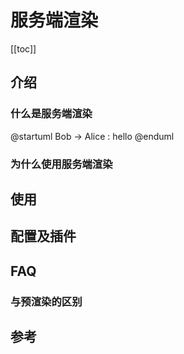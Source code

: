 # 服务端渲染

<Badge text="Support in 2.8.0+"/>

[[toc]]

## 介绍

### 什么是服务端渲染

@startuml
Bob -> Alice : hello
@enduml

### 为什么使用服务端渲染

## 使用

## 配置及插件

## FAQ

### 与预渲染的区别

## 参考
